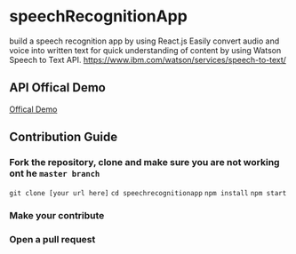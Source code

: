 # speechRecognitionApp
build a speech recognition app by using React.js
Easily convert audio and voice into written text for quick understanding of content by using Watson Speech to Text API. 
https://www.ibm.com/watson/services/speech-to-text/
## API Offical Demo
[Offical Demo](https://speech-to-text-demo.ng.bluemix.net/?cm_mc_uid=21399770139215698072156&cm_mc_sid_50200000=77089261569807215673&cm_mc_sid_52640000=78962741569807215684&_ga=2.246010627.685999422.1569807216-452062650.1569807216)
## Contribution Guide
### Fork the repository, clone and make sure you are not working ont he `master branch`
`git clone [your url here]`
`cd speechrecognitionapp`
`npm install`
`npm start`
### Make your contribute
### Open a pull request